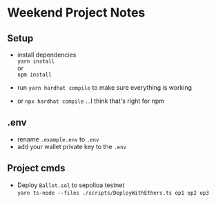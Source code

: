 # Weekend Project Notes

## Setup

- install dependencies <br>
`yarn install` <br>
or <br>
`npm install`

- run `yarn hardhat compile` to make sure everything is working
- or `npx hardhat compile` ...I think that's right for npm

## .env

- rename `.example.env` to `.env`
- add your wallet private key to the `.env`

## Project cmds

- Deploy `Ballot.sol` to sepolioa testnet <br>
`yarn ts-node --files ./scripts/DeployWithEthers.ts op1 op2 op3`
